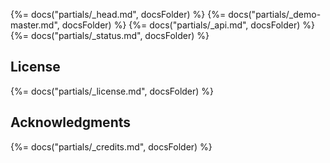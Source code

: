 {%= docs("partials/_head.md", docsFolder) %}
{%= docs("partials/_demo-master.md", docsFolder) %}
{%= docs("partials/_api.md", docsFolder) %}
{%= docs("partials/_status.md", docsFolder) %}
## License
{%= docs("partials/_license.md", docsFolder) %}
## Acknowledgments
{%= docs("partials/_credits.md", docsFolder) %}
